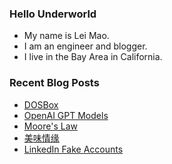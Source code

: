 ### Hello Underworld

- My name is Lei Mao.
- I am an engineer and blogger.
- I live in the Bay Area in California.


### Recent Blog Posts

<!-- BLOG-POST-LIST:START -->
- [DOSBox](https://leimao.github.io/project/DOSBox/)
- [OpenAI GPT Models](https://leimao.github.io/article/OpenAI-GPT-Models/)
- [Moore&#39;s Law](https://leimao.github.io/blog/Moore-Law/)
- [美味情缘](https://leimao.github.io/essay/%E7%BE%8E%E5%91%B3%E6%83%85%E7%BC%98/)
- [LinkedIn Fake Accounts](https://leimao.github.io/blog/LinkedIn-Fake-Accounts/)
<!-- BLOG-POST-LIST:END -->
